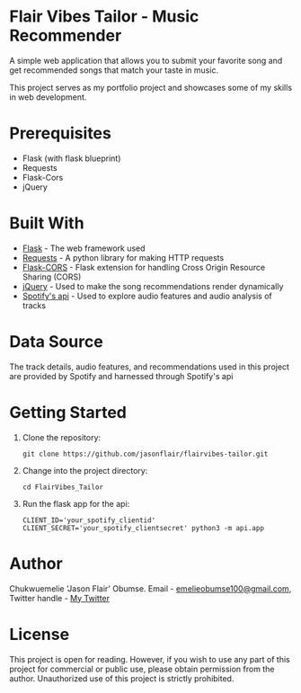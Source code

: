 # Flair Vibes Tailor - Music Recommender
A simple web application that allows you to submit your favorite song and get recommended songs that match your taste in music.

This project serves as my portfolio project and showcases some of my skills in web development.

# Prerequisites
- Flask (with flask blueprint)
- Requests
- Flask-Cors
- jQuery

# Built With
- <a href="https://flask.palletsprojects.com/en/2.2.x/" target="_blank">Flask</a> - The web framework used
- <a href="https://docs.python-requests.org/en/latest/" target="_blank">Requests</a> - A python library for making HTTP requests
- <a href="https://flask-cors.readthedocs.io/en/latest/" target="_blank">Flask-CORS</a> - Flask extension for handling Cross Origin Resource Sharing (CORS)
- <a href="https://api.jquery.com/" target="_blank">jQuery</a> - Used to make the song recommendations render dynamically
- <a href="https://developer.spotify.com/" target="_blank">Spotify's api</a> - Used to explore audio features and audio analysis of tracks

# Data Source
The track details, audio features, and recommendations used in this project are provided by Spotify and harnessed through Spotify's api

# Getting Started
1. Clone the repository:

   `git clone https://github.com/jasonflair/flairvibes-tailor.git`
2. Change into the project directory:

   `cd FlairVibes_Tailor`
3. Run the flask app for the api:

   `CLIENT_ID='your_spotify_clientid' CLIENT_SECRET='your_spotify_clientsecret' python3 -m api.app`

# Author
Chukwuemelie 'Jason Flair' Obumse. Email - emelieobumse100@gmail.com, Twitter handle - <a href="https://twitter.com/jasonffs_" target="_blank"> My Twitter</a>

# License
This project is open for reading. However, if you wish to use any part of this project for commercial or public use, please obtain permission from the author. Unauthorized use of this project is strictly prohibited.
